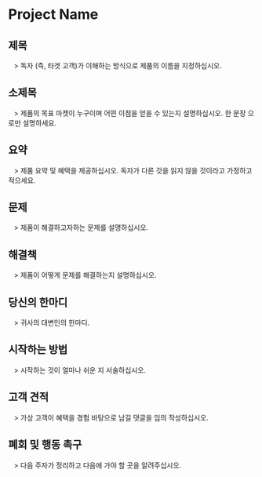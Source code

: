 # Project Name #

## 제목 ##
   > 독자 (즉, 타겟 고객)가 이해하는 방식으로 제품의 이름을 지정하십시오.

## 소제목 ##
   > 제품의 목표 마켓이 누구이며 어떤 이점을 얻을 수 있는지 설명하십시오. 한 문장 으로만 설명하세요.

## 요약 ##
   > 제품 요약 및 혜택을 제공하십시오. 독자가 다른 것을 읽지 않을 것이라고 가정하고 적으세요.

## 문제 ##
   > 제품이 해결하고자하는 문제를 설명하십시오.

## 해결책 ##
   > 제품이 어떻게 문제를 해결하는지 설명하십시오.

## 당신의 한마디 ##
   > 귀사의 대변인의 한마디.

## 시작하는 방법 ##
   > 시작하는 것이 얼마나 쉬운 지 서술하십시오.

## 고객 견적 ##
   > 가상 고객이 혜택을 경험 바탕으로 남길 댓글을 임의 작성하십시오.

## 폐회 및 행동 촉구 ##
   > 다음 주자가 정리하고 다음에 가야 할 곳을 알려주십시오.
